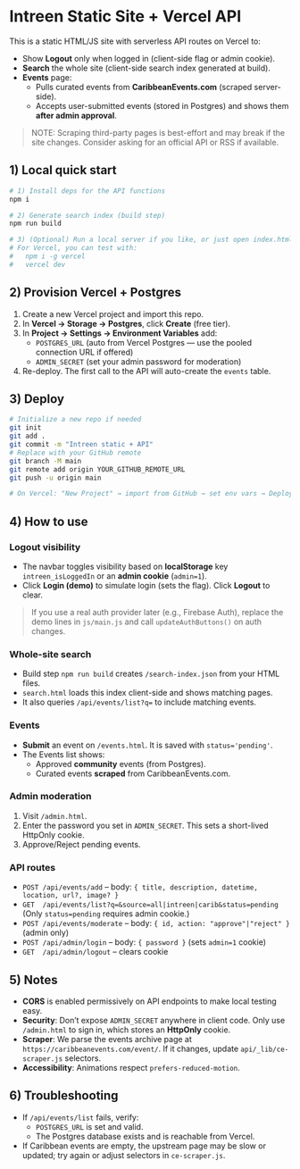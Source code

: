 # Intreen Static Site + Vercel API

This is a static HTML/JS site with serverless API routes on Vercel to:
- Show **Logout** only when logged in (client-side flag or admin cookie).
- **Search** the whole site (client-side search index generated at build).
- **Events** page:
  - Pulls curated events from **CaribbeanEvents.com** (scraped server-side).
  - Accepts user-submitted events (stored in Postgres) and shows them **after admin approval**.

> NOTE: Scraping third-party pages is best-effort and may break if the site changes. Consider asking for an official API or RSS if available.

## 1) Local quick start

```bash
# 1) Install deps for the API functions
npm i

# 2) Generate search index (build step)
npm run build

# 3) (Optional) Run a local server if you like, or just open index.html
# For Vercel, you can test with:
#   npm i -g vercel
#   vercel dev
```

## 2) Provision Vercel + Postgres

1. Create a new Vercel project and import this repo.
2. In **Vercel → Storage → Postgres**, click **Create** (free tier).  
3. In **Project → Settings → Environment Variables** add:
   - `POSTGRES_URL`  (auto from Vercel Postgres — use the pooled connection URL if offered)
   - `ADMIN_SECRET`  (set your admin password for moderation)
4. Re-deploy. The first call to the API will auto-create the `events` table.

## 3) Deploy

```bash
# Initialize a new repo if needed
git init
git add .
git commit -m "Intreen static + API"
# Replace with your GitHub remote
git branch -M main
git remote add origin YOUR_GITHUB_REMOTE_URL
git push -u origin main

# On Vercel: "New Project" → import from GitHub → set env vars → Deploy.
```

## 4) How to use

### Logout visibility
- The navbar toggles visibility based on **localStorage** key `intreen_isLoggedIn` or an **admin cookie** (`admin=1`).
- Click **Login (demo)** to simulate login (sets the flag). Click **Logout** to clear.

> If you use a real auth provider later (e.g., Firebase Auth), replace the demo lines in `js/main.js` and call `updateAuthButtons()` on auth changes.

### Whole-site search
- Build step `npm run build` creates `/search-index.json` from your HTML files.
- `search.html` loads this index client-side and shows matching pages.
- It also queries `/api/events/list?q=` to include matching events.

### Events
- **Submit** an event on `/events.html`. It is saved with `status='pending'`.
- The Events list shows:
  - Approved **community** events (from Postgres).
  - Curated events **scraped** from CaribbeanEvents.com.

### Admin moderation
1. Visit `/admin.html`.
2. Enter the password you set in `ADMIN_SECRET`. This sets a short-lived HttpOnly cookie.
3. Approve/Reject pending events.

### API routes
- `POST /api/events/add` – body: `{ title, description, datetime, location, url?, image? }`
- `GET  /api/events/list?q=&source=all|intreen|carib&status=pending`  
  (Only `status=pending` requires admin cookie.)
- `POST /api/events/moderate` – body: `{ id, action: "approve"|"reject" }` (admin only)
- `POST /api/admin/login` – body: `{ password }` (sets `admin=1` cookie)
- `GET  /api/admin/logout` – clears cookie

## 5) Notes
- **CORS** is enabled permissively on API endpoints to make local testing easy.
- **Security**: Don’t expose `ADMIN_SECRET` anywhere in client code. Only use `/admin.html` to sign in, which stores an **HttpOnly** cookie.
- **Scraper**: We parse the events archive page at `https://caribbeanevents.com/event/`. If it changes, update `api/_lib/ce-scraper.js` selectors.
- **Accessibility**: Animations respect `prefers-reduced-motion`.

## 6) Troubleshooting
- If `/api/events/list` fails, verify:
  - `POSTGRES_URL` is set and valid.
  - The Postgres database exists and is reachable from Vercel.
- If Caribbean events are empty, the upstream page may be slow or updated; try again or adjust selectors in `ce-scraper.js`.
